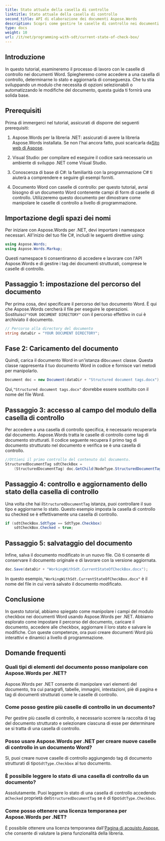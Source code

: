 ```yaml
---
title: Stato attuale della casella di controllo
linktitle: Stato attuale della casella di controllo
second_title: API di elaborazione dei documenti Aspose.Words
description: Scopri come gestire le caselle di controllo nei documenti Word con Aspose.Words per .NET. Questa guida riguarda l'impostazione, l'aggiornamento e il salvataggio delle caselle di controllo a livello di programmazione.
type: docs
weight: 10
url: /it/net/programming-with-sdt/current-state-of-check-box/
---
```

## Introduzione

In questo tutorial, esamineremo il processo di lavoro con le caselle di controllo nei documenti Word. Spiegheremo come accedere a una casella di controllo, determinarne lo stato e aggiornarla di conseguenza. Che tu stia sviluppando un modulo che necessita di opzioni selezionabili o automatizzando le modifiche del documento, questa guida ti fornirà una solida base.

## Prerequisiti

Prima di immergerci nel tutorial, assicurati di disporre dei seguenti prerequisiti:

1.  Aspose.Words per la libreria .NET: assicurati di avere la libreria Aspose.Words installata. Se non l'hai ancora fatto, puoi scaricarla da[Sito web di Aspose](https://releases.aspose.com/words/net/).

2. Visual Studio: per compilare ed eseguire il codice sarà necessario un ambiente di sviluppo .NET come Visual Studio.

3. Conoscenza di base di C#: la familiarità con la programmazione C# ti aiuterà a comprendere e seguire gli esempi forniti.

4. Documento Word con caselle di controllo: per questo tutorial, avrai bisogno di un documento Word contenente campi di form di caselle di controllo. Utilizzeremo questo documento per dimostrare come manipolare le caselle di controllo a livello di programmazione.

## Importazione degli spazi dei nomi

Per iniziare con Aspose.Words per .NET, devi importare i namespace necessari. All'inizio del tuo file C#, includi le seguenti direttive using:

```csharp
using Aspose.Words;
using Aspose.Words.Markup;
```

Questi namespace ti consentiranno di accedere e lavorare con l'API Aspose.Words e di gestire i tag dei documenti strutturati, comprese le caselle di controllo.

## Passaggio 1: impostazione del percorso del documento

 Per prima cosa, devi specificare il percorso del tuo documento Word. È qui che Aspose.Words cercherà il file per eseguire le operazioni. Sostituisci`"YOUR DOCUMENT DIRECTORY"` con il percorso effettivo in cui è archiviato il documento.

```csharp
// Percorso alla directory del documento
string dataDir = "YOUR DOCUMENT DIRECTORY";
```

## Fase 2: Caricamento del documento

 Quindi, carica il documento Word in un'istanza di`Document` classe. Questa classe rappresenta il tuo documento Word in codice e fornisce vari metodi per manipolarlo.

```csharp
Document doc = new Document(dataDir + "Structured document tags.docx");
```

 Qui,`"Structured document tags.docx"` dovrebbe essere sostituito con il nome del file Word.

## Passaggio 3: accesso al campo del modulo della casella di controllo

Per accedere a una casella di controllo specifica, è necessario recuperarla dal documento. Aspose.Words tratta le caselle di controllo come tag di documento strutturati. Il codice seguente recupera il primo tag di documento strutturato nel documento e verifica se è una casella di controllo.

```csharp
//Ottieni il primo controllo del contenuto dal documento.
StructuredDocumentTag sdtCheckBox =
    (StructuredDocumentTag) doc.GetChild(NodeType.StructuredDocumentTag, 0, true);
```

## Passaggio 4: controllo e aggiornamento dello stato della casella di controllo

 Una volta che hai il`StructuredDocumentTag` istanza, puoi controllare il suo tipo e aggiornarne lo stato. Questo esempio imposta la casella di controllo su checked se è effettivamente una casella di controllo.

```csharp
if (sdtCheckBox.SdtType == SdtType.Checkbox)
    sdtCheckBox.Checked = true;
```

## Passaggio 5: salvataggio del documento

Infine, salva il documento modificato in un nuovo file. Ciò ti consente di conservare il documento originale e di lavorare con la versione aggiornata.

```csharp
doc.Save(dataDir + "WorkingWithSdt.CurrentStateOfCheckBox.docx");
```

 In questo esempio,`"WorkingWithSdt.CurrentStateOfCheckBox.docx"` è il nome del file in cui verrà salvato il documento modificato.

## Conclusione

In questo tutorial, abbiamo spiegato come manipolare i campi del modulo checkbox nei documenti Word usando Aspose.Words per .NET. Abbiamo esplorato come impostare il percorso del documento, caricare il documento, accedere alle checkbox, aggiornare il loro stato e salvare le modifiche. Con queste competenze, ora puoi creare documenti Word più interattivi e dinamici a livello di programmazione.

## Domande frequenti

### Quali tipi di elementi del documento posso manipolare con Aspose.Words per .NET?
Aspose.Words per .NET consente di manipolare vari elementi del documento, tra cui paragrafi, tabelle, immagini, intestazioni, piè di pagina e tag di documenti strutturati come le caselle di controllo.

### Come posso gestire più caselle di controllo in un documento?
Per gestire più caselle di controllo, è necessario scorrere la raccolta di tag del documento strutturato e selezionare ciascuna di esse per determinare se si tratta di una casella di controllo.

### Posso usare Aspose.Words per .NET per creare nuove caselle di controllo in un documento Word?
 Sì, puoi creare nuove caselle di controllo aggiungendo tag di documento strutturati di tipo`SdtType.Checkbox` al tuo documento.

### È possibile leggere lo stato di una casella di controllo da un documento?
 Assolutamente. Puoi leggere lo stato di una casella di controllo accedendo a`Checked` proprietà del`StructuredDocumentTag` se è di tipo`SdtType.Checkbox`.

### Come posso ottenere una licenza temporanea per Aspose.Words per .NET?
 È possibile ottenere una licenza temporanea dall'[Pagina di acquisto Aspose](https://purchase.aspose.com/temporary-license/), che consente di valutare la piena funzionalità della libreria.